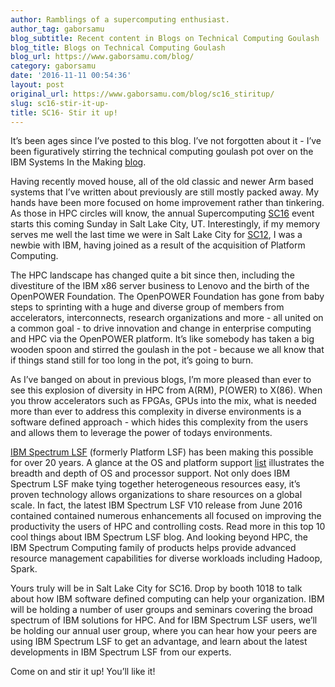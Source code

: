 ```yaml
---
author: Ramblings of a supercomputing enthusiast.
author_tag: gaborsamu
blog_subtitle: Recent content in Blogs on Technical Computing Goulash
blog_title: Blogs on Technical Computing Goulash
blog_url: https://www.gaborsamu.com/blog/
category: gaborsamu
date: '2016-11-11 00:54:36'
layout: post
original_url: https://www.gaborsamu.com/blog/sc16_stiritup/
slug: sc16-stir-it-up-
title: SC16- Stir it up!
---
```


<p>It&rsquo;s been ages since I&rsquo;ve posted to this blog. I&rsquo;ve not forgotten about it - I&rsquo;ve been
figuratively stirring the technical computing goulash pot over on the IBM Systems
In the Making <a href="https://www.ibm.com/blogs/systems/author/gabor-samu/">blog</a>.</p>

<p>Having recently moved house, all of the old classic and newer Arm based systems that I&rsquo;ve
written about previously are still mostly packed away. My hands have been more focused on
home improvement rather than tinkering. As those in HPC circles will know, the annual
Supercomputing <a href="http://sc16.supercomputing.org/">SC16</a> event starts this coming Sunday in Salt Lake City, UT.
Interestingly, if my memory serves me well the last time we were in Salt Lake City for <a href="http://sc12.supercomputing.org/">SC12</a>,
I was a newbie with IBM, having joined as a result of the acquisition of Platform Computing.</p>

<p>The HPC landscape has changed quite a bit since then, including the divestiture of the IBM
x86 server business to Lenovo and the birth of the OpenPOWER Foundation. The OpenPOWER
Foundation has gone from baby steps to sprinting with a huge and diverse group of members
from accelerators, interconnects, research organizations and more - all united on a common
goal - to drive innovation and change in enterprise computing and HPC via the OpenPOWER
platform. It&rsquo;s like somebody has taken a big wooden spoon and stirred the goulash in the
pot - because we all know that if things stand still for too long in the pot, it&rsquo;s going to
burn.</p>

<p>As I&rsquo;ve banged on about in previous blogs, I&rsquo;m more pleased than ever to see this explosion
of diversity in HPC from A(RM), P(OWER) to X(86). When you throw accelerators such as FPGAs,
GPUs into the mix, what is needed more than ever to address this complexity in diverse
environments is a software defined approach - which hides this complexity from
the users and allows them to leverage the power of todays environments.</p>

<p><a href="https://www.ibm.com/us-en/marketplace/hpc-workload-management">IBM Spectrum LSF</a> (formerly Platform LSF) has been making this possible for over 20 years. A
glance at the OS and platform support <a href="https://www.ibm.com/developerworks/community/wikis/home?lang=en#!/wiki/New%20IBM%20Platform%20LSF%20Wiki/page/LSF%20system%20requirements">list</a> illustrates the breadth and depth of OS and
processor support.  Not only does IBM Spectrum LSF make tying together heterogeneous
resources easy, it&rsquo;s proven technology allows organizations to share resources on a global
scale.  In fact, the latest IBM Spectrum LSF V10 release from June 2016 contained contained
numerous enhancements all focused on improving the productivity the users of HPC and
controlling costs.  Read more in this top 10 cool things about IBM Spectrum LSF blog. And
looking beyond HPC, the IBM Spectrum Computing family of products helps provide advanced
resource management capabilities for diverse workloads including Hadoop, Spark.</p>

<p>Yours truly will be in Salt Lake City for SC16. Drop by booth 1018 to talk about how IBM
software defined computing can help your organization. IBM will be holding a number of user
groups and seminars covering the broad spectrum of IBM solutions for HPC. And for IBM
Spectrum LSF users, we&rsquo;ll be holding our annual user group, where you can hear how
your peers are using IBM Spectrum LSF to get an advantage, and learn about the latest
developments in IBM Spectrum LSF from our experts.</p>

<p>Come on and stir it up! You&rsquo;ll like it!</p>